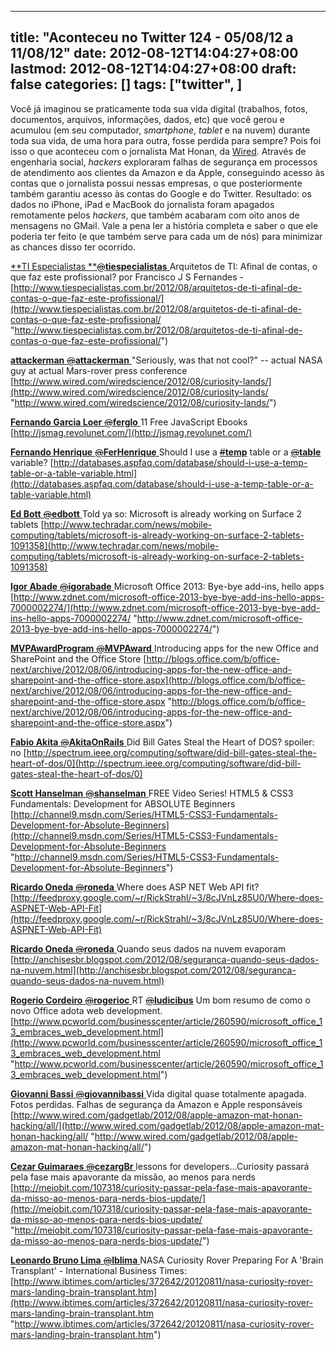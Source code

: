 
---
title: "Aconteceu no Twitter 124 - 05/08/12 a 11/08/12"
date: 2012-08-12T14:04:27+08:00
lastmod: 2012-08-12T14:04:27+08:00
draft: false
categories: []
tags: ["twitter", ]
---


Você já imaginou se praticamente toda sua vida digital (trabalhos, fotos, documentos, arquivos, informações, dados, etc) que você gerou e acumulou (em seu computador, *smartphone*, *tablet* e na nuvem) durante toda sua vida, de uma hora para outra, fosse perdida para sempre? Pois foi isso o que aconteceu com o jornalista Mat Honan, da [Wired](http://www.wired.com). Através de engenharia social, *hackers* exploraram falhas de segurança em processos de atendimento aos clientes da Amazon e da Apple, conseguindo acesso às contas que o jornalista possui nessas empresas, o que posteriormente também garantiu acesso às contas do Google e do Twitter. Resultado: os dados no iPhone, iPad e MacBook do jornalista foram apagados remotamente pelos *hackers*, que também acabaram com oito anos de mensagens no GMail. Vale a pena ler a história completa e saber o que ele poderia ter feito (e que também serve para cada um de nós) para minimizar as chances disso ter ocorrido.

[**TI Especialistas **‏<s>@</s>**tiespecialistas** ](https://twitter.com/tiespecialistas) Arquitetos de TI: Afinal de contas, o que faz este profissional? por Francisco J S Fernandes -  [http://www.tiespecialistas.com.br/2012/08/arquitetos-de-ti-afinal-de-contas-o-que-faz-este-profissional/](http://www.tiespecialistas.com.br/2012/08/arquitetos-de-ti-afinal-de-contas-o-que-faz-este-profissional/ "http://www.tiespecialistas.com.br/2012/08/arquitetos-de-ti-afinal-de-contas-o-que-faz-este-profissional/")   

[**attackerman** ‏<s>@</s>**attackerman** ](https://twitter.com/attackerman) "Seriously, was that not cool?" -- actual NASA guy at actual Mars-rover press conference [http://www.wired.com/wiredscience/2012/08/curiosity-lands/](http://www.wired.com/wiredscience/2012/08/curiosity-lands/ "http://www.wired.com/wiredscience/2012/08/curiosity-lands/")   

[**Fernando Garcia Loer** ‏<s>@</s>**ferglo** ](https://twitter.com/ferglo) 11 Free JavaScript Ebooks [http://jsmag.revolunet.com/](http://jsmag.revolunet.com/)   

[**Fernando Henrique** ‏<s>@</s>**FerHenrique** ](https://twitter.com/FerHenrique) Should I use a [<s>#</s>**temp**](https://twitter.com/search/?src=hash&q=%23temp) table or a [<s>@</s>**table**](https://twitter.com/table) variable? [http://databases.aspfaq.com/database/should-i-use-a-temp-table-or-a-table-variable.html](http://databases.aspfaq.com/database/should-i-use-a-temp-table-or-a-table-variable.html)   

[**Ed Bott** ‏<s>@</s>**edbott** ](https://twitter.com/edbott) Told ya so: Microsoft is already working on Surface 2 tablets [http://www.techradar.com/news/mobile-computing/tablets/microsoft-is-already-working-on-surface-2-tablets-1091358](http://www.techradar.com/news/mobile-computing/tablets/microsoft-is-already-working-on-surface-2-tablets-1091358)   

[**Igor Abade** ‏<s>@</s>**igorabade** ](https://twitter.com/igorabade) Microsoft Office 2013: Bye-bye add-ins, hello apps [http://www.zdnet.com/microsoft-office-2013-bye-bye-add-ins-hello-apps-7000002274/](http://www.zdnet.com/microsoft-office-2013-bye-bye-add-ins-hello-apps-7000002274/ "http://www.zdnet.com/microsoft-office-2013-bye-bye-add-ins-hello-apps-7000002274/")   

[**MVPAwardProgram** ‏<s>@</s>**MVPAward** ](https://twitter.com/MVPAward) Introducing apps for the new Office and SharePoint and the Office Store [http://blogs.office.com/b/office-next/archive/2012/08/06/introducing-apps-for-the-new-office-and-sharepoint-and-the-office-store.aspx](http://blogs.office.com/b/office-next/archive/2012/08/06/introducing-apps-for-the-new-office-and-sharepoint-and-the-office-store.aspx "http://blogs.office.com/b/office-next/archive/2012/08/06/introducing-apps-for-the-new-office-and-sharepoint-and-the-office-store.aspx")   

[**Fabio Akita** ‏<s>@</s>**AkitaOnRails** ](https://twitter.com/AkitaOnRails) Did Bill Gates Steal the Heart of DOS? spoiler: no [http://spectrum.ieee.org/computing/software/did-bill-gates-steal-the-heart-of-dos/0](http://spectrum.ieee.org/computing/software/did-bill-gates-steal-the-heart-of-dos/0)   

[**Scott Hanselman** ‏<s>@</s>**shanselman** ](https://twitter.com/shanselman) FREE Video Series! HTML5 & CSS3 Fundamentals: Development for ABSOLUTE Beginners [http://channel9.msdn.com/Series/HTML5-CSS3-Fundamentals-Development-for-Absolute-Beginners](http://channel9.msdn.com/Series/HTML5-CSS3-Fundamentals-Development-for-Absolute-Beginners "http://channel9.msdn.com/Series/HTML5-CSS3-Fundamentals-Development-for-Absolute-Beginners")   

[**Ricardo Oneda** ‏<s>@</s>**roneda** ](https://twitter.com/roneda) Where does ASP NET Web API fit? [http://feedproxy.google.com/~r/RickStrahl/~3/8cJVnLz85U0/Where-does-ASPNET-Web-API-Fit](http://feedproxy.google.com/~r/RickStrahl/~3/8cJVnLz85U0/Where-does-ASPNET-Web-API-Fit)   

[**Ricardo Oneda** ‏<s>@</s>**roneda** ](https://twitter.com/roneda) Quando seus dados na nuvem evaporam [http://anchisesbr.blogspot.com/2012/08/seguranca-quando-seus-dados-na-nuvem.html](http://anchisesbr.blogspot.com/2012/08/seguranca-quando-seus-dados-na-nuvem.html)   

[**Rogerio Cordeiro** ‏<s>@</s>**rogerioc** ](https://twitter.com/rogerioc) RT [<s>@</s>**Iudicibus**](https://twitter.com/Iudicibus) Um bom resumo de como o novo Office adota web development. [http://www.pcworld.com/businesscenter/article/260590/microsoft_office_13_embraces_web_development.html](http://www.pcworld.com/businesscenter/article/260590/microsoft_office_13_embraces_web_development.html "http://www.pcworld.com/businesscenter/article/260590/microsoft_office_13_embraces_web_development.html")   

[**Giovanni Bassi** ‏<s>@</s>**giovannibassi** ](https://twitter.com/giovannibassi) Vida digital quase totalmente apagada. Fotos perdidas. Falhas de segurança da Amazon e Apple responsáveis [http://www.wired.com/gadgetlab/2012/08/apple-amazon-mat-honan-hacking/all/](http://www.wired.com/gadgetlab/2012/08/apple-amazon-mat-honan-hacking/all/ "http://www.wired.com/gadgetlab/2012/08/apple-amazon-mat-honan-hacking/all/")   

[**Cezar Guimaraes** ‏<s>@</s>**cezargBr** ](https://twitter.com/cezargBr) lessons for developers...Curiosity passará pela fase mais apavorante da missão, ao menos para nerds [http://meiobit.com/107318/curiosity-passar-pela-fase-mais-apavorante-da-misso-ao-menos-para-nerds-bios-update/](http://meiobit.com/107318/curiosity-passar-pela-fase-mais-apavorante-da-misso-ao-menos-para-nerds-bios-update/ "http://meiobit.com/107318/curiosity-passar-pela-fase-mais-apavorante-da-misso-ao-menos-para-nerds-bios-update/")   

[**Leonardo Bruno Lima** ‏<s>@</s>**lblima** ](https://twitter.com/lblima) NASA Curiosity Rover Preparing For A 'Brain Transplant' - International Business Times: [http://www.ibtimes.com/articles/372642/20120811/nasa-curiosity-rover-mars-landing-brain-transplant.htm](http://www.ibtimes.com/articles/372642/20120811/nasa-curiosity-rover-mars-landing-brain-transplant.htm "http://www.ibtimes.com/articles/372642/20120811/nasa-curiosity-rover-mars-landing-brain-transplant.htm")

